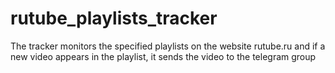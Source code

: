 # rutube_playlists_tracker
The tracker monitors the specified playlists on the website rutube.ru and if a new video appears in the playlist, it sends the video to the telegram group
